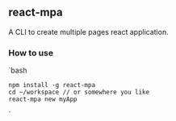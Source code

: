 ## react-mpa
A CLI to create multiple pages react application.

### How to use
`bash 

    npm install -g react-mpa  
    cd ~/workspace // or somewhere you like  
    react-mpa new myApp

`